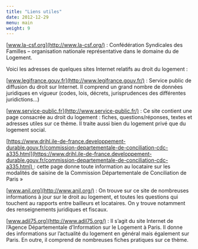 ```yaml
---
title: "Liens utiles"
date: 2012-12-29
menu: main
weight: 9
---
```


[www.la-csf.org](http://www.la-csf.org/) : Confédération Syndicales des Familles – organisation nationale représentative dans le domaine du de Logement.

Voici les adresses de quelques sites Internet relatifs au droit du logement :

[www.legifrance.gouv.fr](http://www.legifrance.gouv.fr/) : Service public de diffusion du droit sur Internet. Il comprend un grand nombre de données juridiques en vigueur (codes, lois, décrets, jurisprudences des différentes juridictions…)

[www.service-public.fr](http://www.service-public.fr/) : Ce site contient une page consacrée au droit du logement : fiches, questions/réponses, textes et adresses utiles sur ce thème. Il traite aussi bien du logement privé que du logement social.

[https://www.drihl.ile-de-france.developpement-durable.gouv.fr/commission-departementale-de-conciliation-cdc-a335.html](https://www.drihl.ile-de-france.developpement-durable.gouv.fr/commission-departementale-de-conciliation-cdc-a335.html) : cette page donne toute information au locataire sur les modalités de saisine de la Commission Départementale de Conciliation de Paris »

[www.anil.org](http://www.anil.org/) : On trouve sur ce site de nombreuses informations à jour sur le droit au logement, et toutes les questions qui touchent au rapports entre bailleurs et locataires. On y trouve notamment des renseignements juridiques et fiscaux.

[www.adil75.org](http://www.adil75.org/) : Il s’agit du site Internet de l’Agence Départementale d’Information sur le Logement à Paris. Il donne des informations sur l’actualité du logement en général mais également sur Paris. En outre, il comprend de nombreuses fiches pratiques sur ce thème.
